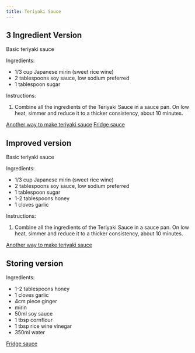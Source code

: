 ```yaml
---
title: Teriyaki Sauce
---
```


## 3 Ingredient Version
Basic teriyaki sauce

Ingredients: 
- 1/3 cup Japanese mirin (sweet rice wine) 
- 2 tablespoons soy sauce, low sodium preferred 
- 1 tablespoon sugar 

Instructions:
1. Combine all the ingredients of the Teriyaki Sauce in a sauce pan. On low heat, simmer and reduce it to a thicker consistency, about 10 minutes.

[Another way to make teriyaki sauce](https://www.tasteandtellblog.com/teriyaki-chicken/)
[Fridge sauce](https://www.bbcgoodfood.com/recipes/teriyaki-sauce)

## Improved version
Basic teriyaki sauce

Ingredients: 
- 1/3 cup Japanese mirin (sweet rice wine) 
- 2 tablespoons soy sauce, low sodium preferred 
- 1 tablespoon sugar 
- 1-2 tablespoons honey
- 1 cloves garlic

Instructions:
1. Combine all the ingredients of the Teriyaki Sauce in a sauce pan. On low heat, simmer and reduce it to a thicker consistency, about 10 minutes.

[Another way to make teriyaki sauce](https://www.tasteandtellblog.com/teriyaki-chicken/)

## Storing version
Ingredients: 
- 1-2 tablespoons honey
- 1 cloves garlic
- 4cm piece ginger
- mirin
- 50ml soy sauce
- 1 tbsp cornflour
- 1 tbsp rice wine vinegar
- 350ml water

[Fridge sauce](https://www.bbcgoodfood.com/recipes/teriyaki-sauce)
